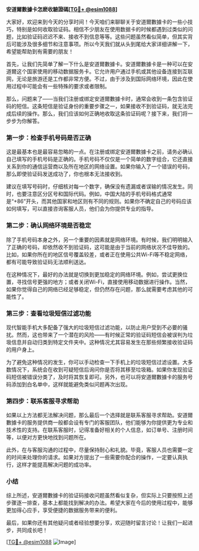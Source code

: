 **安道爾數據卡怎麽收驗證碼[[TG💪+ @esim1088](https://t.me/s/esim1088)]**

大家好，欢迎来到今天的分享时间！今天咱们来聊聊关于安道爾數據卡的一些小技巧，特别是如何收取验证码。相信不少朋友在使用数据卡的时候都遇到过类似的问题，比如验证码迟迟不来、接收不到信息等等。这些问题虽然看似简单，但其实背后可能涉及很多细节和注意事项。所以今天我们就从头到尾给大家详细讲解一下，希望能帮助到有需要的朋友！

首先，让我们先简单了解一下什么是安道爾數據卡。安道爾數據卡是一种可以在安道爾这个国家使用的移动数据服务卡。它允许用户通过手机或其他设备连接到互联网，无论是旅游还是工作都非常方便。不过，由于涉及到国际网络环境，因此在使用过程中可能会有一些特殊的要求或者限制。

那么，问题来了——当我们注册或绑定安道爾數據卡时，通常会收到一条包含验证码的短信。这条短信是验证身份的重要步骤之一，如果接收不到验证码，就无法完成后续的操作。那么，我们应该如何正确地收取这条验证码呢？接下来，我们将一步步为你解答。

### 第一步：检查手机号码是否正确

这是最基本也是最容易忽略的一点。在注册或绑定安道爾數據卡之前，请务必确认自己填写的手机号码是正确的。手机号码不仅仅是一个简单的数字组合，它还直接关系到你的通信运营商以及所在地区的网络设置。如果你输入了一个错误的号码，那么即使验证码发送成功了，你也根本无法接收到。

建议在填写号码时，仔细核对每一个数字，确保没有遗漏或者误输的情况发生。同时，也要注意区分区号和国际代码。例如，中国大陆的手机号码格式通常是“+86”开头，而其他国家和地区则有不同的规则。如果你不确定自己的号码应该如何填写，可以直接咨询客服人员，他们会为你提供专业的指导。

### 第二步：确认网络环境是否稳定

除了手机号码本身之外，另一个重要的因素就是网络环境。有时候，我们明明输入了正确的号码，却依然收不到验证码，这可能是由于当前的网络状况不佳导致的。比如，如果你所在的地区信号覆盖较差，或者正在使用公共Wi-Fi等不稳定网络，都有可能导致验证码无法顺利送达。

在这种情况下，最好的办法就是切换到更加稳定的网络环境。例如，尝试更换位置，寻找信号更强的地方；或者关闭Wi-Fi，直接使用移动数据进行操作。当然，如果你觉得自己的网络已经足够稳定，但仍然存在问题，那么就需要考虑其他的可能性了。

### 第三步：查看垃圾短信过滤功能

现代智能手机大多配备了强大的垃圾短信过滤功能，以防止用户受到不必要的骚扰。然而，这也带来了一个潜在的风险——有时候正常的验证码短信会被误判为垃圾信息并自动归类到特定文件夹中。这种情况尤其容易发生在那些频繁接收验证码的用户身上。

为了避免这种情况的发生，你可以手动检查一下手机上的垃圾短信过滤设置。大多数情况下，系统会在收到可疑短信后询问你是否将其移至垃圾箱。如果你发现验证码短信被错误分类了，及时将其恢复即可。另外，也可以将安道爾數據卡的服务号码添加到白名单中，这样就能避免类似问题再次出现。

### 第四步：联系客服寻求帮助

如果以上方法都无法解决问题，那么最后一个选择就是联系客服寻求帮助。安道爾數據卡的服务提供商一般都会设有专门的客服团队，他们能够为你提供更为专业和技术性的支持。在联系客服时，记得准备好相关的个人信息，如订单号、注册时间等，以便对方更快地找到问题所在。

此外，在与客服沟通的过程中，尽量保持耐心和礼貌。毕竟，客服人员也需要一定的时间来处理你的请求。如果对方提出了一些需要你配合的操作，一定要认真执行，这样才能提高解决问题的成功率。

### 小结

综上所述，安道爾數據卡的验证码接收问题虽然看似复杂，但实际上只要按照上述步骤逐一排查，基本上都能找到解决的办法。希望大家在今后的使用过程中，能够更加得心应手，享受便捷的数据服务带来的便利。

最后，如果你还有其他疑问或者经验想要分享，欢迎随时留言讨论！让我们一起进步，共同成长吧！

[[TG💪+ @esim1088](https://t.me/s/esim1088) ![Image](https://i.postimg.cc/4NQfJmqS/Snipaste-2025-05-13-00-14-12.png)]